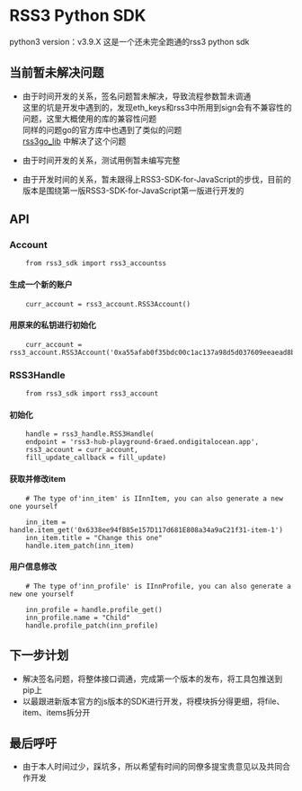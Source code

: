 # RSS3 Python SDK

python3 version：v3.9.X
这是一个还未完全跑通的rss3 python sdk

## 当前暂未解决问题

* 由于时间开发的关系，签名问题暂未解决，导致流程参数暂未调通   
  这里的坑是开发中遇到的，发现eth_keys和rss3中所用到sign会有不兼容性的问题，这里大概使用的库的兼容性问题   
  同样的问题go的官方库中也遇到了类似的问题   
  [rss3go_lib](https://github.com/nyawork/rss3go) 中解决了这个问题  
  
* 由于时间开发的关系，测试用例暂未编写完整 
* 由于开发时间的关系，暂未跟得上RSS3-SDK-for-JavaScript的步伐，目前的版本是围绕第一版RSS3-SDK-for-JavaScript第一版进行开发的

## API

### Account

```
    from rss3_sdk import rss3_accountss
```

#### 生成一个新的账户

```
    curr_account = rss3_account.RSS3Account()
```

#### 用原来的私钥进行初始化

```
    curr_account = rss3_account.RSS3Account('0xa55afab0f35bdc00c1ac137a98d5d037609eeaead8ba930c4c3878e38630e38a')
```

### RSS3Handle

```
    from rss3_sdk import rss3_account
```

#### 初始化

```
    handle = rss3_handle.RSS3Handle(
    endpoint = 'rss3-hub-playground-6raed.ondigitalocean.app',
    rss3_account = curr_account,
    fill_update_callback = fill_update)
```

#### 获取并修改item

```
    # The type of'inn_item' is IInnItem, you can also generate a new one yourself
    
    inn_item = handle.item_get('0x6338ee94fB85e157D117d681E808a34a9aC21f31-item-1')
    inn_item.title = "Change this one"
    handle.item_patch(inn_item)
```

#### 用户信息修改

```
    # The type of'inn_profile' is IInnProfile, you can also generate a new one yourself
    
    inn_profile = handle.profile_get()
    inn_profile.name = "Child"
    handle.profile_patch(inn_profile)
```

## 下一步计划

* 解决签名问题，将整体接口调通，完成第一个版本的发布，将工具包推送到pip上
* 以最跟进新版本官方的js版本的SDK进行开发，将模块拆分得更细，将file、item、items拆分开

## 最后呼吁
* 由于本人时间过少，踩坑多，所以希望有时间的同僚多提宝贵意见以及共同合作开发